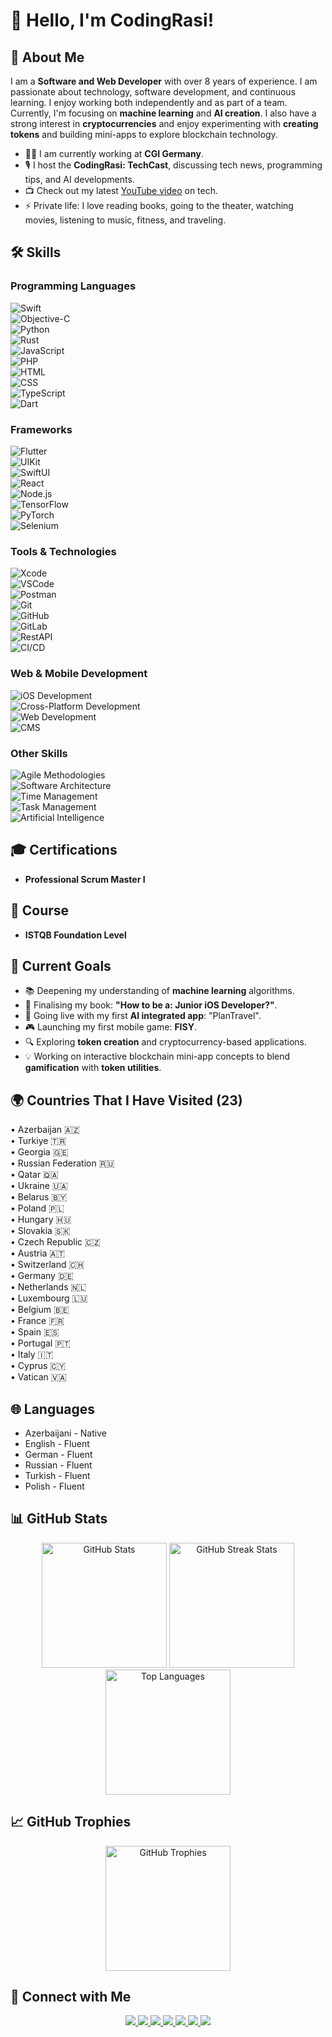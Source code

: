 # 👋 Hello, I'm CodingRasi!

## 🚀 About Me
I am a **Software and Web Developer** with over 8 years of experience. I am passionate about technology, software development, and continuous learning. I enjoy working both independently and as part of a team. Currently, I'm focusing on **machine learning** and **AI creation**. I also have a strong interest in **cryptocurrencies** and enjoy experimenting with **creating tokens** and building mini-apps to explore blockchain technology.

- 👨‍💻 I am currently working at **CGI Germany**.
- 🎙️ I host the **CodingRasi: TechCast**, discussing tech news, programming tips, and AI developments.
- 📺 Check out my latest [YouTube video](https://www.youtube.com/CodingRasi) on tech.
- ⚡ Private life: I love reading books, going to the theater, watching movies, listening to music, fitness, and traveling.

## 🛠️ Skills

### **Programming Languages**
<p align="left">
  <img src="https://img.shields.io/badge/Swift-FA7343?style=for-the-badge&logo=swift&logoColor=white" alt="Swift" /><br>
  <img src="https://img.shields.io/badge/Objective--C-1572B6?style=for-the-badge&logo=apple&logoColor=white" alt="Objective-C" /><br>
  <img src="https://img.shields.io/badge/Python-3776AB?style=for-the-badge&logo=python&logoColor=white" alt="Python" /><br>
  <img src="https://img.shields.io/badge/Rust-DEA584?style=for-the-badge&logo=rust&logoColor=white" alt="Rust" /><br>
  <img src="https://img.shields.io/badge/JavaScript-F7DF1E?style=for-the-badge&logo=javascript&logoColor=black" alt="JavaScript" /><br>
  <img src="https://img.shields.io/badge/PHP-777BB4?style=for-the-badge&logo=php&logoColor=white" alt="PHP" /><br>
  <img src="https://img.shields.io/badge/HTML-E34F26?style=for-the-badge&logo=html5&logoColor=white" alt="HTML" /><br> 
  <img src="https://img.shields.io/badge/CSS-1572B6?style=for-the-badge&logo=css3&logoColor=white" alt="CSS" /><br>
  <img src="https://img.shields.io/badge/TypeScript-3178C6?style=for-the-badge&logo=typescript&logoColor=white" alt="TypeScript" /><br>
  <img src="https://img.shields.io/badge/Dart-0175C2?style=for-the-badge&logo=dart&logoColor=white" alt="Dart" /><br>
</p>

### **Frameworks**
<p align="left">
  <img src="https://img.shields.io/badge/Flutter-02569B?style=for-the-badge&logo=flutter&logoColor=white" alt="Flutter" /><br>
  <img src="https://img.shields.io/badge/UIKit-2396F3?style=for-the-badge&logo=apple&logoColor=white" alt="UIKit" /><br>
  <img src="https://img.shields.io/badge/SwiftUI-0071E3?style=for-the-badge&logo=swift&logoColor=white" alt="SwiftUI" /><br> 
  <img src="https://img.shields.io/badge/React-20232A?style=for-the-badge&logo=react&logoColor=61DAFB" alt="React" /><br>
  <img src="https://img.shields.io/badge/Node.js-339933?style=for-the-badge&logo=nodedotjs&logoColor=white" alt="Node.js" /><br>
  <img src="https://img.shields.io/badge/TensorFlow-FF6F00?style=for-the-badge&logo=tensorflow&logoColor=white" alt="TensorFlow" /><br>
  <img src="https://img.shields.io/badge/PyTorch-EE4C2C?style=for-the-badge&logo=pytorch&logoColor=white" alt="PyTorch" /><br>
  <img src="https://img.shields.io/badge/Selenium-43B02A?style=for-the-badge&logo=selenium&logoColor=white" alt="Selenium" /><br>
</p>

### **Tools & Technologies**
<p align="left">
  <img src="https://img.shields.io/badge/Xcode-1575F9?style=for-the-badge&logo=xcode&logoColor=white" alt="Xcode" /><br>
  <img src="https://img.shields.io/badge/VSCode-007ACC?style=for-the-badge&logo=visual-studio-code&logoColor=white" alt="VSCode" /><br>
  <img src="https://img.shields.io/badge/Postman-FF6C37?style=for-the-badge&logo=postman&logoColor=white" alt="Postman" /><br>
  <img src="https://img.shields.io/badge/Git-F05032?style=for-the-badge&logo=git&logoColor=white" alt="Git" /><br>
  <img src="https://img.shields.io/badge/GitHub-181717?style=for-the-badge&logo=github&logoColor=white" alt="GitHub" /><br>
  <img src="https://img.shields.io/badge/GitLab-FC6D26?style=for-the-badge&logo=gitlab&logoColor=white" alt="GitLab" /><br>
  <img src="https://img.shields.io/badge/RestAPI-4CAF50?style=for-the-badge&logo=api&logoColor=white" alt="RestAPI" /><br>
  <img src="https://img.shields.io/badge/CI/CD-0366D6?style=for-the-badge&logo=githubactions&logoColor=white" alt="CI/CD" /><br>
</p>

### **Web & Mobile Development**
<p align="left">
  <img src="https://img.shields.io/badge/iOS-000000?style=for-the-badge&logo=ios&logoColor=white" alt="iOS Development" /><br>
  <img src="https://img.shields.io/badge/Cross_Platform-02569B?style=for-the-badge&logo=flutter&logoColor=white" alt="Cross-Platform Development" /><br>
  <img src="https://img.shields.io/badge/Web_Development-E34F26?style=for-the-badge&logo=html5&logoColor=white" alt="Web Development" /><br>
  <img src="https://img.shields.io/badge/CMS-FFA500?style=for-the-badge&logo=drupal&logoColor=white" alt="CMS" /><br>
</p>

### **Other Skills**
<p align="left">
  <img src="https://img.shields.io/badge/Agile-36C5F0?style=for-the-badge&logo=agile&logoColor=white" alt="Agile Methodologies" /><br>
  <img src="https://img.shields.io/badge/Software_Architecture-2C3E50?style=for-the-badge&logoColor=white" alt="Software Architecture" /><br>
  <img src="https://img.shields.io/badge/Time_Management-4CAF50?style=for-the-badge&logoColor=white" alt="Time Management" /><br>
  <img src="https://img.shields.io/badge/Task_Management-FF6F00?style=for-the-badge&logoColor=white" alt="Task Management" /><br>
  <img src="https://img.shields.io/badge/AI-FF6F00?style=for-the-badge&logo=python&logoColor=white" alt="Artificial Intelligence" /><br>
</p>


## 🎓 Certifications
- **Professional Scrum Master I**

## 🧭 Course
- **ISTQB Foundation Level**

## 🌟 Current Goals
- 📚 Deepening my understanding of **machine learning** algorithms.
- 📖 Finalising my book: **"How to be a: Junior iOS Developer?"**.
- 📱 Going live with my first **AI integrated app**: "PlanTravel".
- 🎮 Launching my first mobile game: **FISY**.
- 🔍 Exploring **token creation** and cryptocurrency-based applications.
- 💡 Working on interactive blockchain mini-app concepts to blend **gamification** with **token utilities**.

## 🌍 Countries That I Have Visited (23)
<p align="left">
  • Azerbaijan 🇦🇿<br> 
  • Turkiye 🇹🇷<br> 
  • Georgia 🇬🇪<br> 
  • Russian Federation 🇷🇺 <br>
  • Qatar 🇶🇦 <br>
  • Ukraine 🇺🇦 <br>
  • Belarus 🇧🇾 <br>
  • Poland 🇵🇱 <br>
  • Hungary 🇭🇺 <br>
  • Slovakia 🇸🇰 <br>
  • Czech Republic 🇨🇿 <br>
  • Austria 🇦🇹 <br>
  • Switzerland 🇨🇭 <br>
  • Germany 🇩🇪 <br>
  • Netherlands 🇳🇱 <br>
  • Luxembourg 🇱🇺 <br>
  • Belgium 🇧🇪 <br>
  • France 🇫🇷 <br>
  • Spain 🇪🇸 <br>
  • Portugal 🇵🇹 <br>
  • Italy 🇮🇹 <br>
  • Cyprus 🇨🇾 <br>
  • Vatican 🇻🇦
</p>

## 🌐 Languages
- Azerbaijani - Native
- English - Fluent
- German - Fluent
- Russian - Fluent
- Turkish - Fluent
- Polish - Fluent

## 📊 GitHub Stats
<p align="center">
  <img src="https://github-readme-stats.vercel.app/api?username=CodingRasi&show_icons=true&theme=radical" alt="GitHub Stats" height="200px" />
  <img src="https://github-readme-streak-stats.herokuapp.com/?user=CodingRasi&theme=radical" alt="GitHub Streak Stats" height="200px" />
  <img src="https://github-readme-stats.vercel.app/api/top-langs/?username=CodingRasi&layout=compact&theme=radical" alt="Top Languages" height="200px"/>
</p>

## 📈 GitHub Trophies
<p align="center">
  <img src="https://github-profile-trophy.vercel.app/?username=CodingRasi&theme=radical&margin-w=15&margin-h=15" alt="GitHub Trophies" height="200px"/>
</p>

## 🔗 Connect with Me
<p align="center">
  <a href="https://github.com/CodingRasi" target="_blank">
    <img src="https://img.shields.io/badge/GitHub-211F1F?style=for-the-badge&logo=github&logoColor=white" />
  </a>
  <a href="https://www.youtube.com/CodingRasi" target="_blank">
    <img src="https://img.shields.io/badge/YouTube-FF0000?style=for-the-badge&logo=youtube&logoColor=white" />
  </a>
  <a href="https://twitter.com/CodingRasi" target="_blank">
    <img src="https://img.shields.io/badge/X-1DA1F2?style=for-the-badge&logo=twitter&logoColor=white" />
  </a>
  <a href="https://medium.com/@CodingRasi" target="_blank">
    <img src="https://img.shields.io/badge/Medium-000000?style=for-the-badge&logo=medium&logoColor=white" />
  </a>
  <a href="https://www.tiktok.com/@codingrasi" target="_blank">
    <img src="https://img.shields.io/badge/TikTok-000000?style=for-the-badge&logo=tiktok&logoColor=white" />
  </a>
  <a href="https://buymeacoffee.com/mammadowr8" target="_blank">
    <img src="https://img.shields.io/badge/BuyMeACoffee-FFDD00?style=for-the-badge&logo=buymeacoffee&logoColor=black" />
  </a>
  <a href="https://codingrasi.com" target="_blank">
    <img src="https://img.shields.io/badge/Website-4285F4?style=for-the-badge&logo=googlechrome&logoColor=white" />
  </a>
</p>
